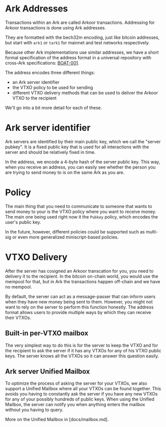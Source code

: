
Ark Addresses
=============

Transactions within an Ark are called Arkoor transactions. Addressing for Arkoor
transactions is done using Ark addresses.

They are formatted with the bech32m encoding, just like bitcoin addresses, but
start with `ark1` or `tark1` for mainnet and test networks respectively.

Because other Ark implementations use similar addresses, we have a short formal
specification of the address format in a universal repository with cross-Ark
specifications: [BOAT-001](https://github.com/ark-protocol/boats/blob/master/boat-0001.md).

The address encodes three different things:

- an Ark server identifier
- the VTXO policy to be used for sending
- different VTXO delivery methods that can be used to deliver the Arkoor VTXO to the recipient

We'll go into a bit more detail for each of these.


# Ark server identifier

Ark servers are identified by their main public key, which we call the "server
pubkey". It is a fixed public key that is used for all
interactions with the server and should be relatively fixed in time.

In the address, we encode a 4-byte hash of the server public key. This way, when
you receive an address, you can easily see whether the person you are trying to
send money to is on the same Ark as you are.


# Policy

The main thing that you need to communicate to someone that wants to send money
to your is the VTXO policy where you want to receive money. The main one being
used right now it the `Pubkey` policy, which encodes the user's public key.

In the future, however, different policies could be supported such as multi-sig
or even more generalized miniscript-based policies.


# VTXO Delivery

After the server has cosigned an Arkoor transcation for you, you need to
delivery it to the recipient. In the bitcoin on-chain world, you would use the
mempool for that, but in Ark the transactions happen off-chain and we have no
mempool.

By default, the server can act as a message-passer that can inform users when
they have new money being sent to them. However, you might not want to rely on
the server to perform this function honestly. The address format allows users to
provide multiple ways by which they can receive their VTXOs.


## Built-in per-VTXO mailbox

The very simplest way to do this is for the server to keep the VTXO and for the
recipient to ask the server if it has any VTXOs for any of his VTXO public keys.
The server knows all the VTXOs so it can answer this question easily.

## Ark server Unified Mailbox

To optimize the process of asking the server for your VTXOs, we also support a
Unified Mailbox where all your VTXOs can be found together. This avoids you
having to constantly ask the server if you have any new VTXOs for any of your
possibly hundreds of public keys. When using the Unified Mailbox, the server can
notify you when anything enters the mailbox without you having to query.

More on the Unified Mailbox in [docs/mailbox.md].
